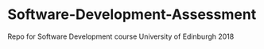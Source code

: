 # Software-Development-Assessment
Repo for Software Development course University of Edinburgh 2018
